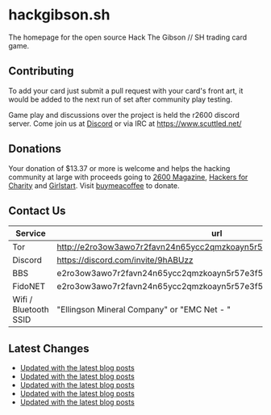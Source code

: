 # hackgibson.sh
The homepage for the open source Hack The Gibson // SH trading card game.


## Contributing

To add your card just submit a pull request with your card's front art, it would be added to the next run of set after community play testing.

Game play and discussions over the project is held the r2600 discord server. Come join us at [Discord](https://discord.com/invite/9hABUzz) or via IRC at https://www.scuttled.net/


## Donations

Your donation of $13.37 or more is welcome and helps the hacking community at large with proceeds going to [2600 Magazine](https://2600.com/), [Hackers for Charity](https://hackersforcharity.org) and [Girlstart](https://girlstart.org).  Visit [buymeacoffee](https://www.buymeacoffee.com/hackgibson.sh) to donate.


## Contact Us

Service | url
-|-
Tor | http://e2ro3ow3awo7r2favn24n65ycc2qmzkoayn5r57e3f56nvjwdcgg32ad.onion
Discord | https://discord.com/invite/9hABUzz
BBS | e2ro3ow3awo7r2favn24n65ycc2qmzkoayn5r57e3f56nvjwdcgg32ad.onion:23
FidoNET | e2ro3ow3awo7r2favn24n65ycc2qmzkoayn5r57e3f56nvjwdcgg32ad.onion:24554
Wifi / Bluetooth SSID | "Ellingson Mineral Company" or "EMC Net - <fidonet address>"

## Latest Changes
<!-- BLOG-POST-LIST:START -->
- [Updated with the latest blog posts](https://github.com/DFW2600/hackgibson.sh/commit/434beec39a8d06a2fda0c11c0b7c142a57ff9c48)
- [Updated with the latest blog posts](https://github.com/DFW2600/hackgibson.sh/commit/8736f0e375b227c4b947b04d97566278ee646748)
- [Updated with the latest blog posts](https://github.com/DFW2600/hackgibson.sh/commit/81b80952067203e2ba3e5460858f8080d2ddb358)
- [Updated with the latest blog posts](https://github.com/DFW2600/hackgibson.sh/commit/fd895a1c6ee42c4539e49b426bdf725b55f0ed75)
- [Updated with the latest blog posts](https://github.com/DFW2600/hackgibson.sh/commit/ead77583abcfa2446130d66d18b072347e1b3979)
<!-- BLOG-POST-LIST:END -->
